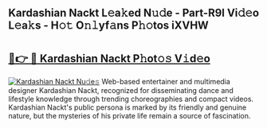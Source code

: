 ## Kardashian Nackt L𝚎a𝚔ed N𝚞𝚍e - Part-R9I Vi𝚍𝚎o L𝚎a𝚔s - H𝚘𝚝 O𝚗𝚕yf𝚊ns P𝚑𝚘tos iXVHW

# <h2><a href="http://kf3cxp.oniu.top/?m=Kardashian+Nackt">🔗👉 🔴 Kardashian Nackt P𝚑ot𝚘𝚜 V𝚒d𝚎o</a></h2>

[![Kardashian Nackt Nu𝚍e𝚜](https://i.imgur.com/0qMVB7G.gif)](http://kf3cxp.oniu.top/?m=Kardashian+Nackt)
Web-based entertainer and multimedia designer Kardashian Nackt, recognized for disseminating dance and lifestyle knowledge through trending choreographies and compact videos. Kardashian Nackt's public persona is marked by its friendly and genuine nature, but the mysteries of his private life remain a source of fascination.  
